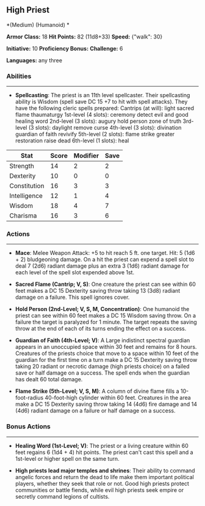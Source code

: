 ## High Priest
*(Medium) (Humanoid) *

**Armor Class:** 18
**Hit Points:** 82 (11d8+33)
**Speed:** {"walk": 30}

**Initiative:** 10
**Proficiency Bonus:**
**Challenge:** 6

**Languages:** any three

### Abilities
 --- 
- **Spellcasting**: The priest is an 11th level spellcaster. Their spellcasting ability is Wisdom (spell save DC 15
 +7 to hit with spell attacks). They have the following cleric spells prepared:
 Cantrips (at will): light
 sacred flame
 thaumaturgy
 1st-level (4 slots): ceremony
 detect evil and good
 healing word
 2nd-level (3 slots): augury
 hold person
 zone of truth
 3rd-level (3 slots): daylight
 remove curse
 4th-level (3 slots): divination
 guardian of faith
 revivify
 5th-level (2 slots): flame strike
 greater restoration
 raise dead
 6th-level (1 slots): heal



| Stat | Score | Modifier | Save |
| ---- | ---- | ---- | ---- |
| Strength | 14 | 2 | 2 |
| Dexterity | 10 | 0 | 0 |
| Constitution | 16 | 3 | 3 |
| Intelligence | 12 | 1 | 4 |
| Wisdom | 18 | 4 | 7 |
| Charisma | 16 | 3 | 6 |

### Actions
 --- 
- **Mace**: Melee Weapon Attack: +5 to hit  reach 5 ft.  one target. Hit: 5 (1d6 + 2) bludgeoning damage. On a hit  the priest can expend a spell slot to deal 7 (2d6) radiant damage  plus an extra 3 (1d6) radiant damage for each level of the spell slot expended above 1st.

- **Sacred Flame (Cantrip; V, S)**: One creature the priest can see within 60 feet makes a DC 15 Dexterity saving throw  taking 13 (3d8) radiant damage on a failure. This spell ignores cover.

- **Hold Person (2nd-Level; V, S, M, Concentration)**: One humanoid the priest can see within 60 feet makes a DC 15 Wisdom saving throw. On a failure  the target is paralyzed for 1 minute. The target repeats the saving throw at the end of each of its turns  ending the effect on a success.

- **Guardian of Faith (4th-Level; V)**: A Large  indistinct spectral guardian appears in an unoccupied space within 30 feet and remains for 8 hours. Creatures of the priests choice that move to a space within 10 feet of the guardian for the first time on a turn make a DC 15 Dexterity saving throw  taking 20 radiant or necrotic damage (high priests choice) on a failed save or half damage on a success. The spell ends when the guardian has dealt 60 total damage.

- **Flame Strike (5th-Level; V, S, M)**: A column of divine flame fills a 10-foot-radius  40-foot-high cylinder within 60 feet. Creatures in the area make a DC 15 Dexterity saving throw  taking 14 (4d6) fire damage and 14 (4d6) radiant damage on a failure or half damage on a success.

### Bonus Actions
 --- 
- **Healing Word (1st-Level; V)**: The priest or a living creature within 60 feet regains 6 (1d4 + 4) hit points. The priest can't cast this spell and a 1st-level or higher spell on the same turn.

- **High priests lead major temples and shrines**: Their ability to command angelic forces and return the dead to life make them important political players, whether they seek that role or not. Good high priests protect communities or battle fiends, while evil high priests seek empire or secretly command legions of cultists.

